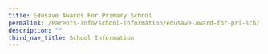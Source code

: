 ```yaml
---
title: Edusave Awards For Primary School
permalink: /Parents-Info/school-information/edusave-award-for-pri-sch/
description: ""
third_nav_title: School Information
---
```

